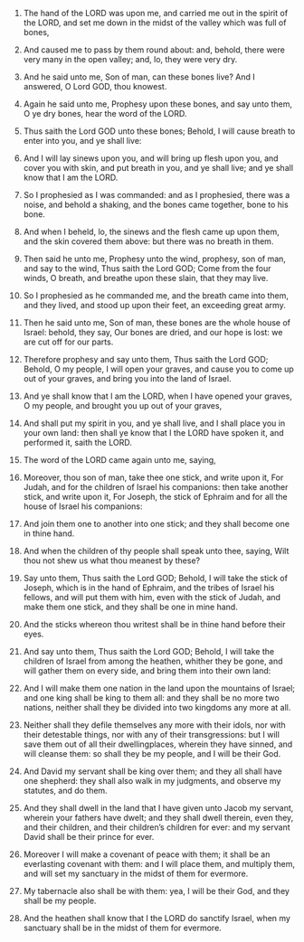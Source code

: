 1. The hand of the LORD was upon me, and carried me out in the
spirit of the LORD, and set me down in the midst of the valley which
was full of bones,

2. And caused me to pass by them round about:
and, behold, there were very many in the open valley; and, lo, they
were very dry.

3. And he said unto me, Son of man, can these bones live? And I
answered, O Lord GOD, thou knowest.

4. Again he said unto me, Prophesy upon these bones, and say unto
them, O ye dry bones, hear the word of the LORD.

5. Thus saith the Lord GOD unto these bones; Behold, I will cause
breath to enter into you, and ye shall live:

6. And I will lay
sinews upon you, and will bring up flesh upon you, and cover you with
skin, and put breath in you, and ye shall live; and ye shall know that
I am the LORD.

7. So I prophesied as I was commanded: and as I prophesied, there
was a noise, and behold a shaking, and the bones came together, bone
to his bone.

8. And when I beheld, lo, the sinews and the flesh came up upon
them, and the skin covered them above: but there was no breath in
them.

9. Then said he unto me, Prophesy unto the wind, prophesy, son of
man, and say to the wind, Thus saith the Lord GOD; Come from the four
winds, O breath, and breathe upon these slain, that they may live.

10. So I prophesied as he commanded me, and the breath came into
them, and they lived, and stood up upon their feet, an exceeding great
army.

11. Then he said unto me, Son of man, these bones are the whole
house of Israel: behold, they say, Our bones are dried, and our hope
is lost: we are cut off for our parts.

12. Therefore prophesy and say unto them, Thus saith the Lord GOD;
Behold, O my people, I will open your graves, and cause you to come up
out of your graves, and bring you into the land of Israel.

13. And ye shall know that I am the LORD, when I have opened your
graves, O my people, and brought you up out of your graves,

14. And
shall put my spirit in you, and ye shall live, and I shall place you
in your own land: then shall ye know that I the LORD have spoken it,
and performed it, saith the LORD.

15. The word of the LORD came again unto me, saying,

16. Moreover,
thou son of man, take thee one stick, and write upon it, For Judah,
and for the children of Israel his companions: then take another
stick, and write upon it, For Joseph, the stick of Ephraim and for all
the house of Israel his companions:

17. And join them one to another
into one stick; and they shall become one in thine hand.

18. And when the children of thy people shall speak unto thee,
saying, Wilt thou not shew us what thou meanest by these?

19. Say
unto them, Thus saith the Lord GOD; Behold, I will take the stick of
Joseph, which is in the hand of Ephraim, and the tribes of Israel his
fellows, and will put them with him, even with the stick of Judah, and
make them one stick, and they shall be one in mine hand.

20. And the sticks whereon thou writest shall be in thine hand
before their eyes.

21. And say unto them, Thus saith the Lord GOD; Behold, I will take
the children of Israel from among the heathen, whither they be gone,
and will gather them on every side, and bring them into their own
land:

22. And I will make them one nation in the land upon the
mountains of Israel; and one king shall be king to them all: and they
shall be no more two nations, neither shall they be divided into two
kingdoms any more at all.

23. Neither shall they defile themselves any more with their idols,
nor with their detestable things, nor with any of their
transgressions: but I will save them out of all their dwellingplaces,
wherein they have sinned, and will cleanse them: so shall they be my
people, and I will be their God.

24. And David my servant shall be king over them; and they all shall
have one shepherd: they shall also walk in my judgments, and observe
my statutes, and do them.

25. And they shall dwell in the land that I have given unto Jacob my
servant, wherein your fathers have dwelt; and they shall dwell
therein, even they, and their children, and their children’s children
for ever: and my servant David shall be their prince for ever.

26. Moreover I will make a covenant of peace with them; it shall be
an everlasting covenant with them: and I will place them, and multiply
them, and will set my sanctuary in the midst of them for evermore.

27. My tabernacle also shall be with them: yea, I will be their God,
and they shall be my people.

28. And the heathen shall know that I the LORD do sanctify Israel,
when my sanctuary shall be in the midst of them for evermore.